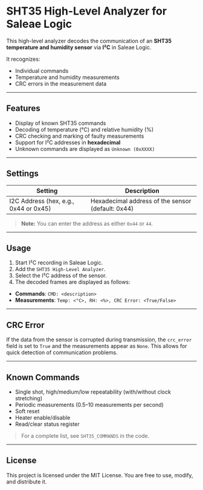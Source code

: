 # SHT35 High-Level Analyzer for Saleae Logic

This high-level analyzer decodes the communication of an **SHT35 temperature and humidity sensor** via **I²C** in Saleae Logic.  

It recognizes:  
- Individual commands  
- Temperature and humidity measurements  
- CRC errors in the measurement data  

---

## Features

- Display of known SHT35 commands  
- Decoding of temperature (°C) and relative humidity (%)  
- CRC checking and marking of faulty measurements  
- Support for I²C addresses in **hexadecimal**  
- Unknown commands are displayed as `Unknown (0xXXXX)`  

---


## Settings

| Setting | Description |
|---------|--------------|
| I2C Address (hex, e.g., 0x44 or 0x45) | Hexadecimal address of the sensor (default: 0x44) |

> **Note:** You can enter the address as either `0x44` or `44`.

---

## Usage

1. Start I²C recording in Saleae Logic.  
2. Add the `SHT35 High-Level Analyzer`.  
3. Select the I²C address of the sensor.  
4. The decoded frames are displayed as follows:

- **Commands**: `CMD: <description>`  
- **Measurements**: `Temp: <°C>, RH: <%>, CRC Error: <True/False>`  

---

## CRC Error

If the data from the sensor is corrupted during transmission, the `crc_error` field is set to `True` and the measurements appear as `None`. This allows for quick detection of communication problems.

---

## Known Commands

- Single shot, high/medium/low repeatability (with/without clock stretching)
- Periodic measurements (0.5–10 measurements per second)  
- Soft reset
- Heater enable/disable
- Read/clear status register

> For a complete list, see `SHT35_COMMANDS` in the code.

---

## License

This project is licensed under the MIT License. You are free to use, modify, and distribute it.
